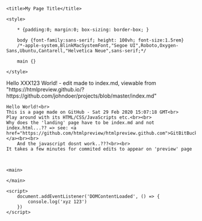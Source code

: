 <!DOCTYPE html>
<head>
	<meta charset="UTF-8">
	<meta name="viewport" content="width=device-width, initial-scale=1.0">
	<meta http-equiv="X-UA-Compatible" content="ie-edge">
	
	<title>My Page Title</title>

	<style>

		* {padding:0; margin:0; box-sizing: border-box; }
	
		body {font-family:sans-serif; height: 100vh; font-size:1.5rem}
		/*-apple-system,BlinkMacSystemFont,"Segoe UI",Roboto,Oxygen-Sans,Ubuntu,Cantarell,"Helvetica Neue",sans-serif;*/
			
		main {}
	
	</style>

</head>
<body>
	Hello XXX123 World! - edit made to index.md, viewable from "https://htmlpreview.github.io/?https://github.com/johndoer/projects/blob/master/index.md"<br>
	
	Hello World!<br>
	This is a page made on GitHub - Sat 29 Feb 2020 15:07:18 GMT<br>
	Play around with its HTML/CSS/JavaScripts etc.<br><br>
	Why does the 'landing' page have to be index.md and not index.html...?? => see: <a href="https://github.com/htmlpreview/htmlpreview.github.com">GitBitBucket...</a><br><br>
        And the javascript dosnt work..???<br><br>
	It takes a few minutes for commited edits to appear on 'preview' page
	
	
	
	<main>
	
	</main>

	<script>
		document.addEventListener('DOMContentLoaded', () => {
			console.log('xyz 123')
		})
	</script>

</body>
</html>
